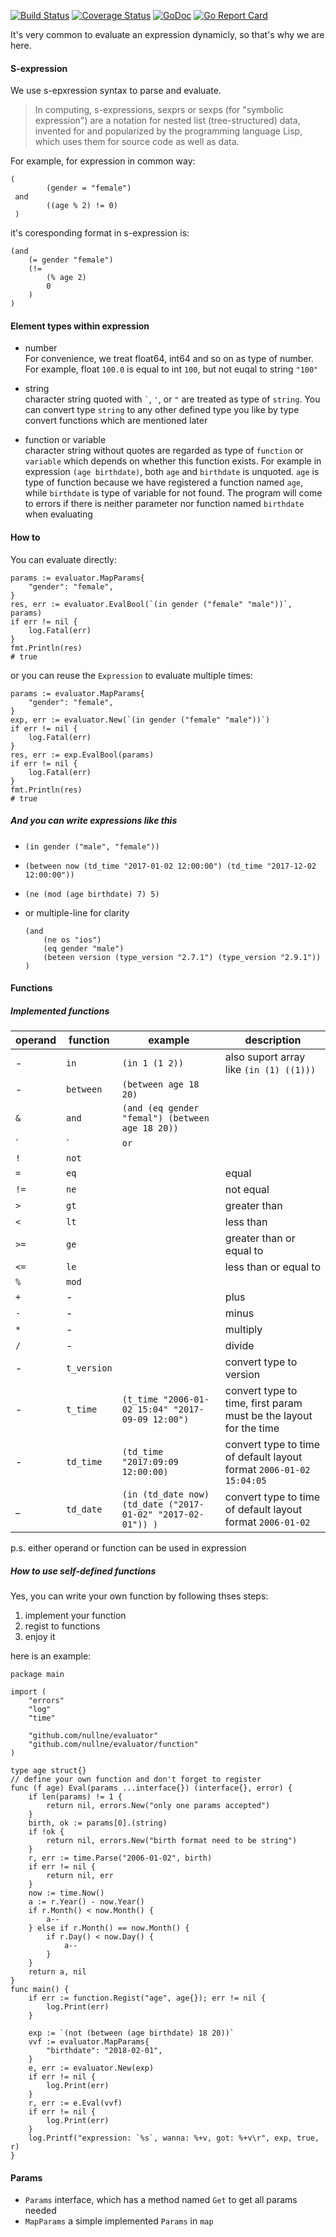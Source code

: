 [![Build Status](https://travis-ci.org/nullne/evaluator.svg?branch=master)](https://travis-ci.org/nullne/evaluator.svg?branch=master)
[![Coverage Status](https://coveralls.io/repos/github/nullne/evaluator/badge.svg?branch=master)](https://coveralls.io/github/nullne/evaluator?branch=master)
[![GoDoc](https://godoc.org/github.com/nullne/evaluator?status.svg)](http://godoc.org/github.com/nullne/evaluator)
[![Go Report Card](https://goreportcard.com/badge/github.com/nullne/evaluator)](https://goreportcard.com/report/github.com/nullne/evaluator)

It's very common to evaluate an expression dynamicly, so that's why we are here.  
#### S-expression
We use s-epxression syntax to parse and evaluate.
> In computing, s-expressions, sexprs or sexps (for "symbolic expression") are a notation for nested list (tree-structured) data, invented for and popularized by the programming language Lisp, which uses them for source code as well as data. 

For example, for expression in common way:
	
	(
			(gender = "female")
	 and  
	 		((age % 2) != 0)
	 )
it's coresponding format in s-expression is:
	
	(and
		(= gender "female")
		(!= 
			(% age 2)
			0
		)
	)

#### Element types within expression
- number  
	For convenience, we treat float64, int64 and so on as type of number. For example, float `100.0` is equal to int `100`, but not euqal to string `"100"`

- string  
   character string quoted with `` ` ``, `'`, or `"` are treated as type of `string`. You can convert type `string` to any other defined type you like by type convert functions which are mentioned later

- function or variable  
    character string without quotes are regarded as type of `function` or `variable` which depends on whether this function exists. For example in expression `(age birthdate)`, both `age` and `birthdate` is unquoted. `age` is type of function because we have registered a function named `age`, while `birthdate` is type of variable for not found. The program will come to errors if there is neither parameter nor function named `birthdate` when evaluating
	

#### How to
You can evaluate directly:

    params := evaluator.MapParams{
        "gender": "female",
    }
    res, err := evaluator.EvalBool(`(in gender ("female" "male"))`, params)
    if err != nil {
        log.Fatal(err)
    }
    fmt.Println(res)
    # true	
    
or you can reuse the `Expression` to evaluate multiple times:

    params := evaluator.MapParams{
        "gender": "female",
    }
    exp, err := evaluator.New(`(in gender ("female" "male"))`)
    if err != nil {
        log.Fatal(err)
    }
    res, err := exp.EvalBool(params)
    if err != nil {
        log.Fatal(err)
    }
    fmt.Println(res)
    # true

##### And you can write expressions like this
- `(in gender ("male", "female"))`
- `(between now (td_time "2017-01-02 12:00:00") (td_time "2017-12-02 12:00:00"))`
- `(ne (mod (age birthdate) 7) 5)`
- or multiple-line for clarity

	```
	(and
		(ne os "ios")
		(eq gender "male")
		(beteen version (type_version "2.7.1") (type_version "2.9.1"))
	)
	```


#### Functions
##### Implemented functions

 
| operand | function  | example | description 
| ------- | --------- | ---------- | ----
| -       | `in`      | `(in 1 (1 2))` | also suport array like `(in (1) ((1)))`
| -       | `between` | `(between age 18 20)` 
| `&`     | `and`     | `(and (eq gender "femal") (between age 18 20))`
| `|`     | `or`      |
| `!`     | `not`     |
| `=`     | `eq`      | | equal
| `!=`    | `ne`      | | not equal
| `>`     | `gt`      | | greater than
| `<`     | `lt`      | | less than
| `>=`    | `ge`      | | greater than or equal to
| `<=`    | `le`      | | less than or equal to
| `%`     | `mod`     |
| `+`     | -         | | plus 
| `-`     | -         | | minus
| `*`     | -         | | multiply
| `/`     | -         | | divide
| -       | `t_version` ||  convert type to version
| -       | `t_time`    |`(t_time "2006-01-02 15:04" "2017-09-09 12:00")`| convert type to time, first param must be the layout for the time
| -       | `td_time` |`(td_time "2017:09:09 12:00:00)`| convert type to time of default layout format `2006-01-02 15:04:05`
| _       | `td_date`    |`(in (td_date now) (td_date ("2017-01-02" "2017-02-01")) )`| convert type to time  of default layout format `2006-01-02`

p.s. either operand or function can be used in expression
##### How to use self-defined functions
Yes, you can write your own function by following thses steps:

1. implement your function
2. regist to functions
3. enjoy it

here is an example:

	package main
	
	import (
		"errors"
		"log"
		"time"
	
		"github.com/nullne/evaluator"
		"github.com/nullne/evaluator/function"
	)
	
	type age struct{}
	// define your own function and don't forget to register
	func (f age) Eval(params ...interface{}) (interface{}, error) {
		if len(params) != 1 {
			return nil, errors.New("only one params accepted")
		}
		birth, ok := params[0].(string)
		if !ok {
			return nil, errors.New("birth format need to be string")
		}
		r, err := time.Parse("2006-01-02", birth)
		if err != nil {
			return nil, err
		}
		now := time.Now()
		a := r.Year() - now.Year()
		if r.Month() < now.Month() {
			a--
		} else if r.Month() == now.Month() {
			if r.Day() < now.Day() {
				a--
			}
		}
		return a, nil
	}
	func main() {
		if err := function.Regist("age", age{}); err != nil {
			log.Print(err)
		}
	
		exp := `(not (between (age birthdate) 18 20))`
		vvf := evaluator.MapParams{
			"birthdate": "2018-02-01",
		}
		e, err := evaluator.New(exp)
		if err != nil {
			log.Print(err)
		}
		r, err := e.Eval(vvf)
		if err != nil {
			log.Print(err)
		}
		log.Printf("expression: `%s`, wanna: %+v, got: %+v\r", exp, true, r)
	}
#### Params
- `Params` interface, which has a method named `Get` to get all params needed
- `MapParams` a simple implemented `Params` in `map`
